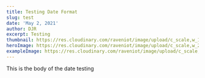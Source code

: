 ```yaml
---
title: Testing Date Format
slug: test
date: 'May 2, 2021'
author: DJR
excerpt: Testing
thumbnail: https://res.cloudinary.com/raveniot/image/upload/c_scale,w_1000/v1619638150/symmetry_afzqhu.jpg
heroImage: https://res.cloudinary.com/raveniot/image/upload/c_scale,w_2000/v1619638150/symmetry_afzqhu.jpg
exampleImage: https://res.cloudinary.com/raveniot/image/upload/c_scale,w_1000/v1619638150/symmetry_afzqhu.jpg
---
```

This is the body of the date testing
